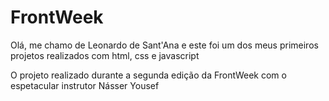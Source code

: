 # FrontWeek

Olá, me chamo de Leonardo de Sant'Ana e este foi um dos meus primeiros projetos realizados com html, css e javascript

O projeto realizado durante a segunda edição da FrontWeek com o espetacular instrutor Násser Yousef
